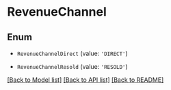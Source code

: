 # RevenueChannel


## Enum

* `RevenueChannelDirect` (value: `'DIRECT'`)

* `RevenueChannelResold` (value: `'RESOLD'`)

[[Back to Model list]](../README.md#documentation-for-models) [[Back to API list]](../README.md#documentation-for-api-endpoints) [[Back to README]](../README.md)


